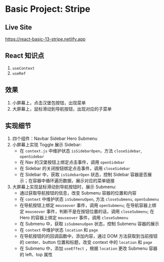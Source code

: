 # Basic Project: Stripe

## Live Site

https://react-basic-13-stripe.netlify.app

## React 知识点

1. `useContext`
2. `useRef`

## 效果

1. 小屏幕上，点击汉堡包按钮，出现菜单
2. 大屏幕上，鼠标滑动到导航按钮，出现对应的子菜单

## 实现细节

1. 四个组件：Navbar Sidebar Hero Submenu
2. 小屏幕上实现 Toggle 展示 Sidebar:
   - 在 `context.js` 中维护状态 `isSidebarOpen`，方法 `closeSidebar`, `openSidebar`
   - 在 Nav 的汉堡按钮上绑定点击事件，调用 `openSidebar`
   - 在 Sidebar 的关闭按钮绑定点击事件，调用 `closeSidebar`
   - 在 Sidebar 中，获取 `isSidebarOpen` 状态，控制 Sidebar 容器是否展示；在容器中循环遍历数据，展示对应的菜单链接
3. 大屏幕上实现鼠标滑动到导航按钮时，展示 Submenu:
   - 通过获取导航按钮的信息，改变 Submenu 容器的位置和内容
   - 在 `context` 中维护状态 `isSubmenuOpen`, 方法 `closeSubmenu`, `openSubmenu`
   - 在导航按钮上绑定 `mouseover` 事件，调用 `openSubmenu`; 在导航容器上绑定 `mouseover` 事件，判断不是在按钮位置的话，调用 `closeSubmenu`; 在 Hero 的容器上绑定 `mouseover` 事件，调用 `closeSubmenu`
   - 在 Submenu 中，获取 `isSubmenuOpen` 状态，控制 Submenu 容器的展示
   - 在 `context` 中维护状态 `location` 和 `page`
   - 在导航按钮的的回调函数中，添加内容，通过 DOM 方法获取到当前按钮的 center、button 位置和标题，改变 context 中的 `location` 和 `page`
   - 在 Submenu 中，添加 `useEffect` ，根据 `location` 更改 Submenu 容器的 left、top 属性
